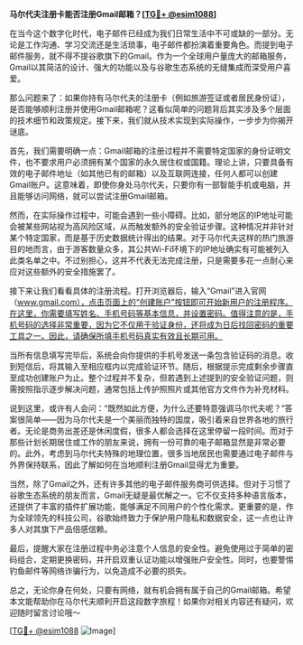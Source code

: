 **马尔代夫注册卡能否注册Gmail邮箱？[[TG💪+ @esim1088](https://t.me/s/esim1088)]**

在当今这个数字化时代，电子邮件已经成为我们日常生活中不可或缺的一部分。无论是工作沟通、学习交流还是生活琐事，电子邮件都扮演着重要角色。而提到电子邮件服务，就不得不提谷歌旗下的Gmail。作为一个全球用户量庞大的邮箱服务，Gmail以其简洁的设计、强大的功能以及与谷歌生态系统的无缝集成而深受用户喜爱。

那么问题来了：如果你持有马尔代夫的注册卡（例如旅游签证或者居民身份证），是否能够顺利注册并使用Gmail邮箱呢？这看似简单的问题背后其实涉及多个层面的技术细节和政策规定。接下来，我们就从技术实现到实际操作，一步步为你揭开谜底。

首先，我们需要明确一点：Gmail邮箱的注册过程并不需要特定国家的身份证明文件，也不要求用户必须拥有某个国家的永久居住权或国籍。理论上讲，只要具备有效的电子邮件地址（如其他已有的邮箱）以及互联网连接，任何人都可以创建Gmail账户。这意味着，即使你身处马尔代夫，只要你有一部智能手机或电脑，并且能够访问网络，就可以尝试注册Gmail邮箱。

然而，在实际操作过程中，可能会遇到一些小障碍。比如，部分地区的IP地址可能会被某些网站视为高风险区域，从而触发额外的安全验证步骤。这种情况并非针对某个特定国家，而是基于历史数据统计得出的结果。对于马尔代夫这样的热门旅游目的地而言，由于游客数量众多，其公共Wi-Fi环境下的IP地址确实有可能被列入此类名单之中。不过别担心，这并不代表无法完成注册，只是需要多花一点耐心来应对这些额外的安全措施罢了。

接下来让我们看看具体的注册流程。打开浏览器后，输入“Gmail”进入官网（www.gmail.com），点击页面上的“创建账户”按钮即可开始新用户的注册程序。在这里，你需要填写姓名、手机号码等基本信息，并设置密码。值得注意的是，手机号码的选择非常重要，因为它不仅用于验证身份，还将成为日后找回密码的重要工具之一。因此，请确保所填手机号码真实有效且长期可用。

当所有信息填写完毕后，系统会向你提供的手机号发送一条包含验证码的消息。收到短信后，将其输入至相应框内以完成验证环节。随后，根据提示完成剩余步骤直至成功创建账户为止。整个过程并不复杂，但若遇到上述提到的安全验证问题，则需按照指示逐步解决问题，通常包括上传护照照片或其他官方文件作为补充材料。

说到这里，或许有人会问：“既然如此方便，为什么还要特意强调马尔代夫呢？”答案很简单——因为马尔代夫是一个美丽而独特的国度，吸引着来自世界各地的旅行者。无论是商务出差还是休闲度假，很多人都会选择在这里停留一段时间。而对于那些计划长期居住或工作的朋友来说，拥有一份可靠的电子邮箱显然是非常必要的。此外，考虑到马尔代夫特殊的地理位置，很多当地居民也需要通过电子邮件与外界保持联系，因此了解如何在当地顺利注册Gmail显得尤为重要。

当然，除了Gmail之外，还有许多其他的电子邮件服务商可供选择。但对于习惯了谷歌生态系统的朋友而言，Gmail无疑是最优解之一。它不仅支持多种语言版本，还提供了丰富的插件扩展功能，能够满足不同用户的个性化需求。更重要的是，作为全球领先的科技公司，谷歌始终致力于保护用户隐私和数据安全，这一点也让许多人对其旗下产品倍感信赖。

最后，提醒大家在注册过程中务必注意个人信息的安全性。避免使用过于简单的密码组合，定期更换密码，并开启双重认证功能以增强账户安全性。同时，也要警惕钓鱼邮件等网络诈骗行为，以免造成不必要的损失。

总之，无论你身在何处，只要有网络，就有机会拥有属于自己的Gmail邮箱。希望本文能帮助你在马尔代夫顺利开启这段数字旅程！如果你对相关内容还有疑问，欢迎随时留言讨论哦～

[[TG💪+ @esim1088](https://t.me/s/esim1088) ![Image](https://i.postimg.cc/4NQfJmqS/Snipaste-2025-05-13-00-14-12.png)]